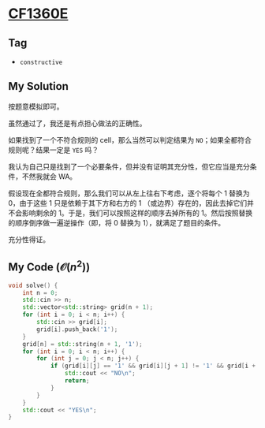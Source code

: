 # [CF1360E](https://mirror.codeforces.com/problemset/problem/1360/E)

## Tag
- `constructive`

## My Solution
按题意模拟即可。

虽然通过了，我还是有点担心做法的正确性。

如果找到了一个不符合规则的 cell，那么当然可以判定结果为 `NO`；如果全都符合规则呢？结果一定是 `YES` 吗？

我认为自己只是找到了一个必要条件，但并没有证明其充分性，但它应当是充分条件，不然我就会 WA。

假设现在全都符合规则，那么我们可以从左上往右下考虑，逐个将每个 1 替换为 0，由于这些 1 只是依赖于其下方和右方的 1 （或边界）存在的，因此去掉它们并不会影响剩余的 1。于是，我们可以按照这样的顺序去掉所有的 1。然后按照替换的顺序倒序做一遍逆操作（即，将 0 替换为 1），就满足了题目的条件。

充分性得证。


## My Code ($\mathcal{O}(n^2)$)
```cpp
void solve() {
    int n = 0;
    std::cin >> n;
    std::vector<std::string> grid(n + 1);
    for (int i = 0; i < n; i++) {
        std::cin >> grid[i];
        grid[i].push_back('1');
    }
    grid[n] = std::string(n + 1, '1');
    for (int i = 0; i < n; i++) {
        for (int j = 0; j < n; j++) {
            if (grid[i][j] == '1' && grid[i][j + 1] != '1' && grid[i + 1][j] != '1') {
                std::cout << "NO\n";
                return;
            }
        }
    }
    std::cout << "YES\n";
}
```
